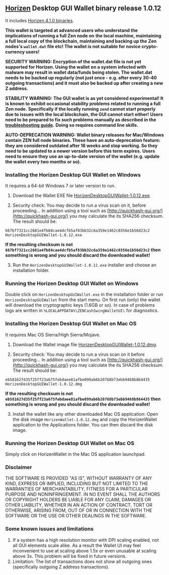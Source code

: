 ## [Horizen](https://horizen.io/) Desktop GUI Wallet binary release 1.0.12

It includes [Horizen 4.1.0 binaries](https://github.com/HorizenOfficial/zen/releases/tag/v4.1.0). 

**This wallet is targeted at advanced users who understand the implications of running a full Zen node on**
**the local machine, maintaining a full local copy of the blockchain, maintaining and backing up the**
**Zen nodes's `wallet.dat` file etc! The wallet is not suitable for novice crypto-currency users!**

**SECURITY WARNING: Encryption of the wallet.dat file is not yet supported for Horizen. Using the wallet** 
**on a system infected with malware may result in wallet data/funds being stolen. The**
**wallet.dat needs to be backed up regularly (not just once - e.g. after every 30-40**
**outgoing transactions) and it must also be backed up after creating a new Z address.**

**STABILITY WARNING: The GUI wallet is as yet considered experimental! It is known to exhibit occasional stability problems related to running a full Zen node.**
**Specifically if the locally running `zend` cannot start properly due to issues with the local blockchain, the GUI cannot start either!**
**Users need to be prepared to fix such problems manually as described in the [troubleshooting guide](https://github.com/HorizenOfficial/zencash-swing-wallet-ui/blob/master/docs/TroubleshootingGuide.md).**
**Doing so requires command line skills.**

**AUTO-DEPRECATION WARNING: Wallet binary releases for Mac/Windows contain ZEN full node binaries. These have an auto-deprecation feature:**
**they are considered outdated after 16 weeks and stop working. So they need to be updated to a newer version before this term expires.**
**Users need to ensure they use an up-to-date version of the wallet (e.g. update the wallet every two months or so).**

### Installing the Horizen Desktop GUI Wallet on Windows

It requires a 64-bit Windows 7 or later version to run.

1. Download the Wallet EXE file
[HorizenDesktopGUIWallet-1.0.12.exe](https://github.com/HorizenOfficial/zencash-swing-wallet-ui/releases/download/1.0.12/HorizenDesktopGUIWallet-1.0.12.exe).

2. Security check: You may decide to run a virus scan on it, before proceeding... In addition using a tool 
such as [http://quickhash-gui.org/](http://quickhash-gui.org/) you may calculate the its SHA256 checksum. The 
result should be:
```
667bf7321cc2681e4fb84cae4dcfb5af83bb32c6a359e1462c0356e1b56d23c2  HorizenDesktopGUIWallet-1.0.12.exe
```
**If the resulting checksum is not `667bf7321cc2681e4fb84cae4dcfb5af83bb32c6a359e1462c0356e1b56d23c2` then**
**something is wrong and you should discard the downloaded wallet!**

3. Run the `HorizenDesktopGUIWallet-1.0.12.exe` installer and choose an installation folder.
   
### Running the Horizen Desktop GUI Wallet on Windows

Double click on `HorizenDesktopGUIWallet.exe` in the installation folder or run `HorizenDesktopGUIWallet` from the start menu.
On first run (only) the wallet will download the cryptographic keys (1.6GB or so).
In case of problems logs are written in `%LOCALAPPDATA%\ZENCashSwingWalletUI\` for diagnostics.

### Installing the Horizen Desktop GUI Wallet on Mac OS

It requires Mac OS Sierra/High Sierra/Mojave.

1. Download the Wallet image file
[HorizenDesktopGUIWallet-1.0.12.dmg](https://github.com/HorizenOfficial/zencash-swing-wallet-ui/releases/download/1.0.12/HorizenDesktopGUIWallet-1.0.12.dmg).

2. Security check: You may decide to run a virus scan on it before proceeding... In addition using a tool
such as [http://quickhash-gui.org/](http://quickhash-gui.org/) you may calculate the its SHA256 checksum. The
result should be:
```
eb581627d35f25ff23a675febdaee81afbe099ab6b20768b73ebb9468b864435  HorizenDesktopGUIWallet-1.0.12.dmg
```
**If the resulting checksum is not `eb581627d35f25ff23a675febdaee81afbe099ab6b20768b73ebb9468b864435` then**
**something is wrong and you should discard the downloaded wallet!**

3. Install the wallet like any other downloaded Mac OS application: Open the disk image `HorizenWallet-1.0.12.dmg`
and copy the HorizenWallet application to the Applications folder. You can then discard the disk image.

### Running the Horizen Desktop GUI Wallet on Mac OS

Simply click on HorizenWallet in the Mac OS application launchpad.

### Disclaimer

THE SOFTWARE IS PROVIDED "AS IS", WITHOUT WARRANTY OF ANY KIND, EXPRESS OR
IMPLIED, INCLUDING BUT NOT LIMITED TO THE WARRANTIES OF MERCHANTABILITY,
FITNESS FOR A PARTICULAR PURPOSE AND NONINFRINGEMENT. IN NO EVENT SHALL THE
AUTHORS OR COPYRIGHT HOLDERS BE LIABLE FOR ANY CLAIM, DAMAGES OR OTHER
LIABILITY, WHETHER IN AN ACTION OF CONTRACT, TORT OR OTHERWISE, ARISING FROM,
OUT OF OR IN CONNECTION WITH THE SOFTWARE OR THE USE OR OTHER DEALINGS IN THE
SOFTWARE.

### Some known issues and limitations
1. If a system has a high resolution monitor with DPI scaling enabled, not all GUI elements scale alike.
As a result the Wallet UI may feel inconvenient to use at scaling above 1.5x or even unusable at scaling above 3x.
This problem will be fixed in future versions.
1. Limitation: The list of transactions does not show all outgoing ones (specifically outgoing Z address 
transactions).  
